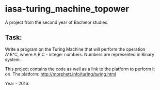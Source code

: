 # iasa-turing_machine_topower
A project from the second year of Bachelor studies.

## Task:
Write a program on the Turing Machine that will perform the operation A^B^C, where A,B,C - integer numbers. 
Numbers are represented in Binary system.

This project contains the code as well as a link to the platform to perform it on.
The platform: http://morphett.info/turing/turing.html

Year - 2016.
